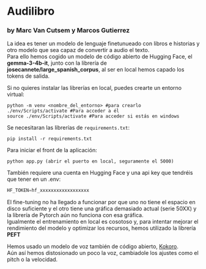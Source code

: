 # Audilibro
### by Marc Van Cutsem y Marcos Gutierrez

La idea es tener un modelo de lenguaje finetunueado con libros e historias y otro modelo que sea capaz de convertir a audio el texto.  
Para ello hemos cogido un modelo de código abierto de Hugging Face, el **gemma-3-4b-it**, junto con la librería de **josecannete/large_spanish_corpus**, al ser en local hemos capado los tokens de salida.

Si no quieres instalar las librerías en local, puedes crearte un entorno virtual:
```
python -m venv <nombre_del_entorno> #para crearlo
./env/Scripts/activate #Para acceder a él
source ./env/Scripts/activate #Para acceder si estás en windows
```
Se necesitaran las librerías de `requirements.txt`:
```
pip install -r requirements.txt
```
Para iniciar el front de la aplicación:
```
python app.py (abrir el puerto en local, seguramente el 5000)
```
También requiere una cuenta en Hugging Face y una api key que tendréis que tener en un .env:
```py
HF_TOKEN=hf_xxxxxxxxxxxxxxxxxx
```

El fine-tuning no ha llegado a funcionar por que uno no tiene el espacio en disco suficiente y el otro tiene una gráfica demasiado actual (serie 50XX) y la librería de Pytorch aún no funciona con esa gráfica.  
Igualmente el entrenamiento en local es cosotoso y, para intentar mejorar el rendimiento del modelo y optimizar los recursos, hemos utilizado la librería **PEFT**

Hemos usado un modelo de voz también de código abierto, [Kokoro](https://github.com/hexgrad/kokoro?tab=readme-ov-file#advanced-usage).  
Aún así hemos distosionado un poco la voz, cambiadole los ajustes como el pitch o la velocidad.